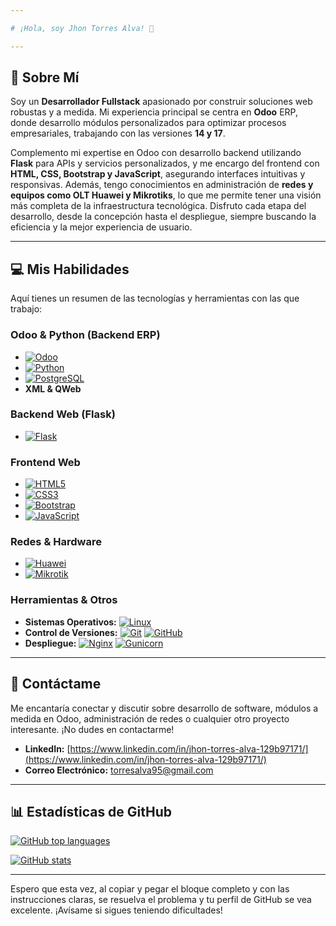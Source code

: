 ```yaml
---

# ¡Hola, soy Jhon Torres Alva! 👋

---
```


## 🚀 Sobre Mí

Soy un **Desarrollador Fullstack** apasionado por construir soluciones web robustas y a medida. Mi experiencia principal se centra en **Odoo** ERP, donde desarrollo módulos personalizados para optimizar procesos empresariales, trabajando con las versiones **14 y 17**.

Complemento mi expertise en Odoo con desarrollo backend utilizando **Flask** para APIs y servicios personalizados, y me encargo del frontend con **HTML, CSS, Bootstrap y JavaScript**, asegurando interfaces intuitivas y responsivas. Además, tengo conocimientos en administración de **redes y equipos como OLT Huawei y Mikrotiks**, lo que me permite tener una visión más completa de la infraestructura tecnológica. Disfruto cada etapa del desarrollo, desde la concepción hasta el despliegue, siempre buscando la eficiencia y la mejor experiencia de usuario.

---

## 💻 Mis Habilidades

Aquí tienes un resumen de las tecnologías y herramientas con las que trabajo:

### Odoo & Python (Backend ERP)
* [![Odoo](https://img.shields.io/badge/Odoo-7C328E?style=for-the-badge&logo=odoo&logoColor=white)](https://www.odoo.com/)
* [![Python](https://img.shields.io/badge/Python-3776AB?style=for-the-badge&logo=python&logoColor=white)](https://www.python.org/)
* [![PostgreSQL](https://img.shields.io/badge/PostgreSQL-316192?style=for-the-badge&logo=postgresql&logoColor=white)](https://www.postgresql.org/)
* **XML & QWeb**

### Backend Web (Flask)
* [![Flask](https://img.shields.io/badge/Flask-000000?style=for-the-badge&logo=flask&logoColor=white)](https://flask.palletsprojects.com/)

### Frontend Web
* [![HTML5](https://img.shields.io/badge/HTML5-E34F26?style=for-the-badge&logo=html5&logoColor=white)](https://developer.mozilla.org/es/docs/Web/HTML)
* [![CSS3](https://img.shields.io/badge/CSS3-1572B6?style=for-the-badge&logo=css3&logoColor=white)](https://developer.mozilla.org/es/docs/Web/CSS)
* [![Bootstrap](https://img.shields.io/badge/Bootstrap-7952B3?style=for-the-badge&logo=bootstrap&logoColor=white)](https://getbootstrap.com/)
* [![JavaScript](https://img.shields.io/badge/JavaScript-F7DF1E?style=for-the-badge&logo=javascript&logoColor=black)](https://developer.mozilla.org/es/docs/Web/JavaScript)

### Redes & Hardware
* [![Huawei](https://img.shields.io/badge/Huawei-FF0000?style=for-the-badge&logo=huawei&logoColor=white)](https://e.huawei.com/en/products/fixed-network/access) 
* [![Mikrotik](https://img.shields.io/badge/MikroTik-000000?style=for-the-badge&logo=mikrotik&logoColor=white)](https://mikrotik.com/)

### Herramientas & Otros
* **Sistemas Operativos:**
    [![Linux](https://img.shields.io/badge/Linux-FCC624?style=for-the-badge&logo=linux&logoColor=black)](https://www.linux.org/)
* **Control de Versiones:**
    [![Git](https://img.shields.io/badge/Git-F05032?style=for-the-badge&logo=git&logoColor=white)](https://git-scm.com/)
    [![GitHub](https://img.shields.io/badge/GitHub-100000?style=for-the-badge&logo=github&logoColor=white)](https://github.com/)
* **Despliegue:**
    [![Nginx](https://img.shields.io/badge/Nginx-009639?style=for-the-badge&logo=nginx&logoColor=white)](https://www.nginx.com/)
    [![Gunicorn](https://img.shields.io/badge/Gunicorn-499848?style=for-the-badge&logo=gunicorn&logoColor=white)](https://gunicorn.org/)

---

## 💬 Contáctame

Me encantaría conectar y discutir sobre desarrollo de software, módulos a medida en Odoo, administración de redes o cualquier otro proyecto interesante. ¡No dudes en contactarme!

* **LinkedIn:** [https://www.linkedin.com/in/jhon-torres-alva-129b97171/](https://www.linkedin.com/in/jhon-torres-alva-129b97171/)
* **Correo Electrónico:** [torresalva95@gmail.com](mailto:torresalva95@gmail.com)

---

## 📊 Estadísticas de GitHub

[![GitHub top languages](https://github-readme-stats.vercel.app/api/top-langs/?username=JhonTorresAlva&layout=compact&theme=dark&hide_title=true)](https://github.com/anuraghazra/github-readme-stats)

[![GitHub stats](https://github-readme-stats.vercel.app/api?username=JhonTorresAlva&show_icons=true&theme=dark&hide_title=true)](https://github.com/anuraghazra/github-readme-stats)

---

Espero que esta vez, al copiar y pegar el bloque completo y con las instrucciones claras, se resuelva el problema y tu perfil de GitHub se vea excelente. ¡Avísame si sigues teniendo dificultades!
